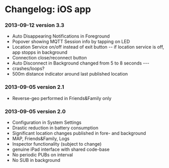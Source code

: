 # Changelog: iOS app

### 2013-09-12 version 3.3

* Auto Disappearing  Notifications in Foreground
* Popover showing MQTT Session info by tapping on LED
* Location Service on/off instead of exit button -- if location service is off, app stopps in background
* Connection close/reconnect button
* Auto Disconnect in Background changed from 5 to 8 seconds ---
* crashes/loops?
* 500m distance indicator around last published location

### 2013-09-05 version 2.1

* Reverse-geo performed in Friends&Family only

### 2013-09-05 version 2.0

* Configuration in System Settings
* Drastic reduction in battery consumption
* Significant location changes published in fore- and background
* MAP, Friends&Family, Logs
* Inspector functionality (subject to change)
* genuine iPad interface with shared code-base
* No periodic PUBs on interval
* No SUB in background
